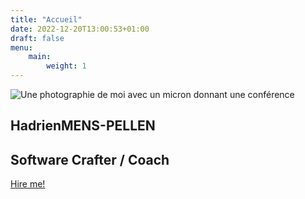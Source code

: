 ```yaml
---
title: "Accueil"
date: 2022-12-20T13:00:53+01:00
draft: false
menu: 
    main:
        weight: 1
---
```

<section id="home">
    <img src="/images/ProfilDFuck.png" alt="Une photographie de moi avec un micron donnant une conférence" />
    <div class="left">
        <h1><span>Hadrien</span><span>MENS-PELLEN</span></h1>  
        <h2>Software Crafter / Coach</h2>
        <a href="/hire-me" class="cta">Hire me!</a>
    </div>
</section>
